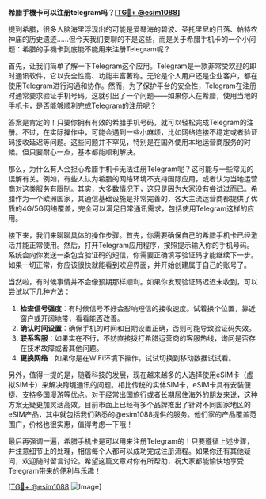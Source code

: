 **希腊手機卡可以注册telegram吗？[[TG💪+ @esim1088](https://t.me/s/esim1088)]**

提到希腊，很多人脑海里浮现出的可能是爱琴海的碧波、圣托里尼的日落、帕特农神庙的历史遗迹……但今天我们要聊的不是这些，而是关于希腊手机卡的一个小问题：希腊的手機卡到底能不能用来注册Telegram呢？

首先，让我们简单了解一下Telegram这个应用。Telegram是一款非常受欢迎的即时通讯软件，它以安全性高、功能丰富著称。无论是个人用户还是企业客户，都在使用Telegram进行沟通和协作。然而，为了保护平台的安全性，Telegram在注册时通常要求验证手机号码。这就引出了一个问题——如果你人在希腊，使用当地的手机卡，是否能够顺利完成Telegram的注册呢？

答案是肯定的！只要你拥有有效的希腊手机号码，就可以轻松完成Telegram的注册。不过，在实际操作中，可能会遇到一些小麻烦，比如网络连接不稳定或者验证码接收延迟等问题。这些问题并不罕见，特别是在国外使用本地运营商服务的时候。但只要耐心一点，基本都能顺利解决。

那么，为什么有人会担心希腊手机卡无法注册Telegram呢？这可能与一些常见的误解有关。例如，有些人认为希腊的网络环境不支持国际应用，或者认为当地运营商对这类服务有限制。其实，大多数情况下，这只是因为大家没有尝试过而已。希腊作为一个欧洲国家，其通信基础设施是非常完善的，各大主流运营商都提供了优质的4G/5G网络覆盖，完全可以满足日常通讯需求，包括使用Telegram这样的应用。

接下来，我们来聊聊具体的操作步骤。首先，你需要确保自己的希腊手机卡已经激活并能正常使用。然后，打开Telegram应用程序，按照提示输入你的手机号码。系统会向你发送一条包含验证码的短信，你需要正确填写验证码才能继续下一步。如果一切正常，你应该很快就能看到欢迎界面，并开始创建属于自己的账号了。

当然啦，有时候事情并不会像预期那样顺利。如果你发现验证码迟迟未收到，可以尝试以下几种方法：

1. **检查信号强度**：有时候信号不好会影响短信的接收速度。试着换个位置，靠近窗户或开阔地带，看看能否改善。
2. **确认时间设置**：确保手机的时间和日期设置正确，否则可能导致验证码失效。
3. **联系客服**：如果实在不行，不妨直接拨打希腊运营商的客服热线，询问是否存在技术故障或者其他问题。
4. **更换网络**：如果你是在WiFi环境下操作，试试切换到移动数据试试看。

另外，值得一提的是，随着科技的发展，现在越来越多的人选择使用eSIM卡（虚拟SIM卡）来解决跨境通讯的问题。相比传统的实体SIM卡，eSIM卡具有安装便捷、支持多国漫游等优点。对于经常出国旅行或者长期居住海外的朋友来说，这种方案无疑更加灵活高效。目前市面上已经有多个品牌推出了针对不同国家地区的eSIM产品，其中就包括我们熟悉的@esim1088提供的服务。他们家的产品覆盖范围广，价格也很实惠，值得考虑一下哦！

最后再强调一遍，希腊手机卡是可以用来注册Telegram的！只要遵循上述步骤，并注意细节上的处理，相信每个人都可以成功完成注册流程。如果你还有其他疑问，欢迎随时留言讨论。希望这篇文章对你有所帮助，祝大家都能愉快地享受Telegram带来的便利与乐趣！

[[TG💪+ @esim1088](https://t.me/s/esim1088) ![Image](https://i.postimg.cc/4NQfJmqS/Snipaste-2025-05-13-00-14-12.png)]
